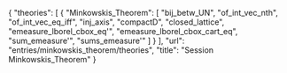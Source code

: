 {
    "theories": [
        {
            "Minkowskis_Theorem": [
                "bij_betw_UN",
                "of_int_vec_nth",
                "of_int_vec_eq_iff",
                "inj_axis",
                "compactD",
                "closed_lattice",
                "emeasure_lborel_cbox_eq'",
                "emeasure_lborel_cbox_cart_eq",
                "sum_emeasure'",
                "sums_emeasure'"
            ]
        }
    ],
    "url": "entries/minkowskis_theorem/theories",
    "title": "Session Minkowskis_Theorem"
}
